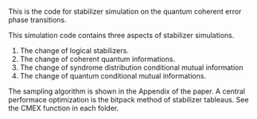 This is the code for stabilizer simulation on the quantum coherent error phase transitions.

This simulation code contains three aspects of stabilizer simulations.
1. The change of logical stabilizers.
2. The change of coherent quantum informations.
3. The change of syndrome distribution conditional mutual information
4. The change of quantum conditional mutual informations.


The sampling algorithm is shown in the Appendix of the paper. 
A central performace optimization is the bitpack method of stabilizer tableaus. See the CMEX function in each folder.
